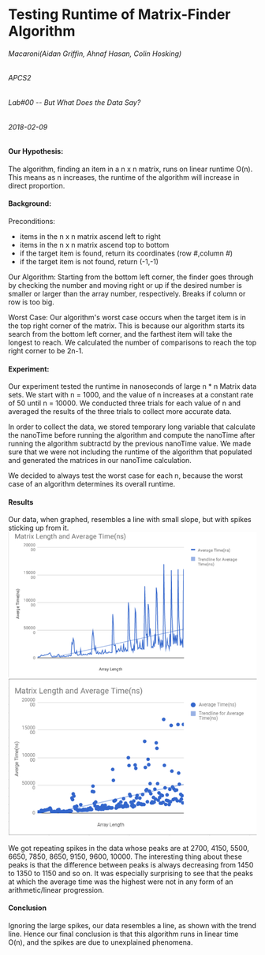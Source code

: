 # Testing Runtime of Matrix-Finder Algorithm

###### Macaroni(Aidan Griffin, Ahnaf Hasan, Colin Hosking)
###### APCS2
###### Lab#00 -- But What Does the Data Say?
###### 2018-02-09

#### Our Hypothesis:
The algorithm, finding an item in a n x n matrix, runs on linear runtime O(n).
This means as n increases, the runtime of the algorithm will increase in direct proportion.

#### Background:
Preconditions:
* items in the n x n matrix ascend left to right
* items in the n x n matrix ascend top to bottom
* if the target item is found, return its coordinates (row #,column #)
* if the target item is not found, return (-1,-1)

 Our Algorithm: 
 Starting from the bottom left corner, the finder goes
 through by checking the number and moving
 right or up if the desired number is
 smaller or larger than the array number,
 respectively. Breaks if column or row is too big.

Worst Case:
Our algorithm's worst case occurs when the target item is in the top right corner of the matrix.
This is because our algorithm starts its search from the bottom left corner, and the farthest item will take the longest to reach. We calculated the number of comparisons to reach the top right corner to be 2n-1.

#### Experiment:
Our experiment tested the runtime in nanoseconds of large n * n Matrix data sets. 
We start with n = 1000, and the value of n increases at a constant rate of 50 until n = 10000. 
We conducted three trials for each value of n and averaged the results of the three trials to collect more accurate data. 

In order to collect the data, we stored temporary long variable that calculate the nanoTime before running the algorithm and compute the nanoTime after running the algorithm subtractd by the previous nanoTime value. We made sure that we were not including the runtime of the algorithm that populated and generated the matrices in our nanoTime calculation.

We decided to always test the worst case for each n, because the worst case of an algorithm determines its overall runtime.

#### Results 
Our data, when graphed, resembles a line with small slope, but with spikes sticking up from it.
![](Screenshot_20180209-135057~2.png)
![](Scatter.PNG)


We got repeating spikes in the data whose peaks are at 2700, 4150, 5500, 6650, 7850, 8650, 9150, 9600, 10000. The interesting thing about these peaks is that the difference between peaks is always decreasing from 1450 to 1350 to 1150 and so on. It was especially surprising to see that the peaks at which the average time was the highest were not in any form of an arithmetic/linear progression.

#### Conclusion
Ignoring the large spikes, our data resembles a line, as shown with the trend line.
Hence our final conclusion is that this algorithm runs in linear time O(n), and the spikes are due to unexplained phenomena.
